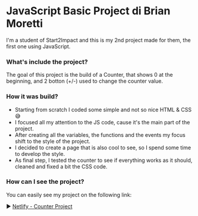 # JavaScript Basic Project di Brian Moretti

I'm a student of Start2Impact and this is my 2nd project made for them, the first one using JavaScript.

### What's include the project?

The goal of this project is the build of a Counter, that shows 0 at the beginning, and 2 botton (+/-) used to change the counter value.

### How it was build?

- Starting from scratch I coded some simple and not so nice HTML & CSS :sweat_smile:
- I focused all my attention to the JS code, cause it's the main part of the project.
- After creating all the variables, the functions and the events my focus shift to the style of the project.
- I decided to create a page that is also cool to see, so I spend some time to develop the style.
- As final step, I tested the counter to see if everything works as it should, cleaned and fixed a bit the CSS code.

### How can I see the project?

You can easily see my project on the following link:

:arrow_forward: [Netlify - Counter Project](https://endearing-lebkuchen-d32be1.netlify.app/)

